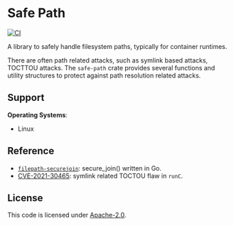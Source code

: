 Safe Path
====================
[![CI](https://github.com/magiclen/path-absolutize/actions/workflows/ci.yml/badge.svg)](https://github.com/magiclen/path-absolutize/actions/workflows/ci.yml)

A library to safely handle filesystem paths, typically for container runtimes.

There are often path related attacks, such as symlink based attacks, TOCTTOU attacks. The `safe-path` crate
provides several functions and utility structures to protect against path resolution related attacks.

## Support

**Operating Systems**:
- Linux

## Reference
- [`filepath-securejoin`](https://github.com/cyphar/filepath-securejoin): secure_join() written in Go.
- [CVE-2021-30465](https://github.com/advisories/GHSA-c3xm-pvg7-gh7r): symlink related TOCTOU flaw in `runC`.

## License

This code is licensed under [Apache-2.0](../../../LICENSE).
